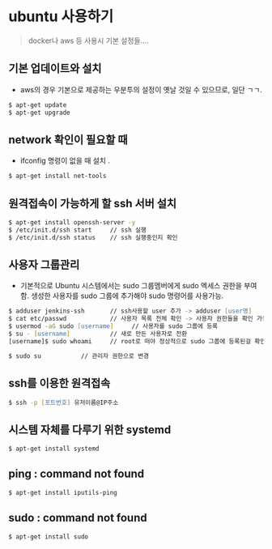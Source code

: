 # ubuntu 사용하기


> docker나 aws 등 사용시 기본 설정들....



## 기본 업데이트와 설치

* aws의 경우 기본으로 제공하는 우분투의 설정이 옛날 것일 수 있으므로, 일단 ㄱㄱ.

```zsh
$ apt-get update
$ apt-get upgrade
```


## network 확인이 필요할 때

* ifconfig 명령이 없을 때 설치 .

```zsh
$ apt-get install net-tools
```

## 원격접속이 가능하게 할 ssh 서버 설치

```zsh
$ apt-get install openssh-server -y
$ /etc/init.d/ssh start     // ssh 실행
$ /etc/init.d/ssh status    // ssh 실행중인지 확인
```

## 사용자 그룹관리

* 기본적으로 Ubuntu 시스템에서는 sudo 그룹멤버에게 sudo 엑세스 권한을 부여함. 생성한 사용자를 sudo 그룹에 추가해야 sudo 명령어를 사용가능.

```zsh
$ adduser jenkins-ssh       // ssh사용할 user 추가 -> adduser [user명]
$ cat etc/passwd            // 사용자 목록 전체 확인 -> 사용자 권한들을 확인 가능.
$ usermod -aG sudo [username]     // 사용자를 sudo 그룹에 등록
$ su - [username]           // 새로 만든 사용자로 전환
[username]$ sudo whoami     // root로 떠야 정상적으로 sudo 그룹에 등록된걸 확인할수 있음.

$ sudo su           // 관리자 권한으로 변경
```

## ssh를 이용한 원격접속

```zsh
$ ssh -p [포트번호] 유저이름@IP주소
```


## 시스템 자체를 다루기 위한 systemd

```zsh
$ apt-get install systemd
```


## ping : command not found
```zsh
$ apt-get install iputils-ping
```

## sudo : command not found
```zsh
$ apt-get install sudo
```


